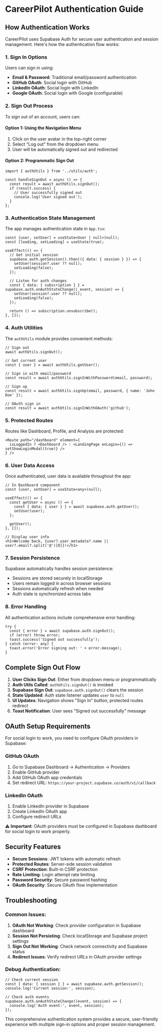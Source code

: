 # CareerPilot Authentication Guide

## How Authentication Works

CareerPilot uses Supabase Auth for secure user authentication and session management. Here's how the authentication flow works:

### 1. Sign In Options

Users can sign in using:
- **Email & Password**: Traditional email/password authentication
- **GitHub OAuth**: Social login with GitHub
- **LinkedIn OAuth**: Social login with LinkedIn  
- **Google OAuth**: Social login with Google (configurable)

### 2. Sign Out Process

To sign out of an account, users can:

#### Option 1: Using the Navigation Menu
1. Click on the user avatar in the top-right corner
2. Select "Log out" from the dropdown menu
3. User will be automatically signed out and redirected

#### Option 2: Programmatic Sign Out
```tsx
import { authUtils } from '../utils/auth';

const handleSignOut = async () => {
  const result = await authUtils.signOut();
  if (result.success) {
    // User successfully signed out
    console.log('User signed out');
  }
};
```

### 3. Authentication State Management

The app manages authentication state in `App.tsx`:

```tsx
const [user, setUser] = useState<User | null>(null);
const [loading, setLoading] = useState(true);

useEffect(() => {
  // Get initial session
  supabase.auth.getSession().then(({ data: { session } }) => {
    setUser(session?.user ?? null);
    setLoading(false);
  });

  // Listen for auth changes
  const { data: { subscription } } = supabase.auth.onAuthStateChange((_event, session) => {
    setUser(session?.user ?? null);
    setLoading(false);
  });

  return () => subscription.unsubscribe();
}, []);
```

### 4. Auth Utilities

The `authUtils` module provides convenient methods:

```tsx
// Sign out
await authUtils.signOut();

// Get current user
const { user } = await authUtils.getUser();

// Sign in with email/password
const result = await authUtils.signInWithPassword(email, password);

// Sign up
const result = await authUtils.signUp(email, password, { name: 'John Doe' });

// OAuth sign in
const result = await authUtils.signInWithOAuth('github');
```

### 5. Protected Routes

Routes like Dashboard, Profile, and Analysis are protected:

```tsx
<Route path="/dashboard" element={
  isLoggedIn ? <Dashboard /> : <LandingPage onLogin={() => setShowLoginModal(true)} />
} />
```

### 6. User Data Access

Once authenticated, user data is available throughout the app:

```tsx
// In Dashboard component
const [user, setUser] = useState<any>(null);

useEffect(() => {
  const getUser = async () => {
    const { data: { user } } = await supabase.auth.getUser();
    setUser(user);
  };
  
  getUser();
}, []);

// Display user info
<h1>Welcome back, {user?.user_metadata?.name || user?.email?.split('@')[0]}!</h1>
```

### 7. Session Persistence

Supabase automatically handles session persistence:
- Sessions are stored securely in localStorage
- Users remain logged in across browser sessions
- Sessions automatically refresh when needed
- Auth state is synchronized across tabs

### 8. Error Handling

All authentication actions include comprehensive error handling:

```tsx
try {
  const { error } = await supabase.auth.signOut();
  if (error) throw error;
  toast.success('Signed out successfully');
} catch (error: any) {
  toast.error('Error signing out: ' + error.message);
}
```

## Complete Sign Out Flow

1. **User Clicks Sign Out**: Either from dropdown menu or programmatically
2. **Auth Utils Called**: `authUtils.signOut()` is invoked
3. **Supabase Sign Out**: `supabase.auth.signOut()` clears the session
4. **State Updated**: Auth state listener updates `user` to `null`
5. **UI Updates**: Navigation shows "Sign In" button, protected routes redirect
6. **Toast Notification**: User sees "Signed out successfully" message

## OAuth Setup Requirements

For social login to work, you need to configure OAuth providers in Supabase:

### GitHub OAuth
1. Go to Supabase Dashboard → Authentication → Providers
2. Enable GitHub provider
3. Add GitHub OAuth app credentials
4. Set redirect URL: `https://your-project.supabase.co/auth/v1/callback`

### LinkedIn OAuth  
1. Enable LinkedIn provider in Supabase
2. Create LinkedIn OAuth app
3. Configure redirect URLs

⚠️ **Important**: OAuth providers must be configured in Supabase dashboard for social login to work properly.

## Security Features

- **Secure Sessions**: JWT tokens with automatic refresh
- **Protected Routes**: Server-side session validation
- **CSRF Protection**: Built-in CSRF protection
- **Rate Limiting**: Login attempt rate limiting
- **Password Security**: Secure password hashing
- **OAuth Security**: Secure OAuth flow implementation

## Troubleshooting

### Common Issues:

1. **OAuth Not Working**: Check provider configuration in Supabase dashboard
2. **Session Not Persisting**: Check localStorage and Supabase project settings
3. **Sign Out Not Working**: Check network connectivity and Supabase status
4. **Redirect Issues**: Verify redirect URLs in OAuth provider settings

### Debug Authentication:

```tsx
// Check current session
const { data: { session } } = await supabase.auth.getSession();
console.log('Current session:', session);

// Check auth events
supabase.auth.onAuthStateChange((event, session) => {
  console.log('Auth event:', event, session);
});
```

This comprehensive authentication system provides a secure, user-friendly experience with multiple sign-in options and proper session management.